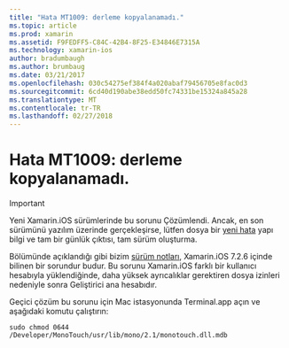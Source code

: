 ```yaml
---
title: "Hata MT1009: derleme kopyalanamadı."
ms.topic: article
ms.prod: xamarin
ms.assetid: F9FEDFF5-C84C-42B4-8F25-E34846E7315A
ms.technology: xamarin-ios
author: bradumbaugh
ms.author: brumbaug
ms.date: 03/21/2017
ms.openlocfilehash: 030c54275ef384f4a020abaf79456705e8fac0d3
ms.sourcegitcommit: 6cd40d190abe38edd50fc74331be15324a845a28
ms.translationtype: MT
ms.contentlocale: tr-TR
ms.lasthandoff: 02/27/2018
---
```

# <a name="error-mt1009-could-not-copy-the-assembly"></a>Hata MT1009: derleme kopyalanamadı.

> [!IMPORTANT]
> Yeni Xamarin.iOS sürümlerinde bu sorunu Çözümlendi. Ancak, en son sürümünü yazılım üzerinde gerçekleşirse, lütfen dosya bir [yeni hata](~/cross-platform/troubleshooting/questions/howto-file-bug.md) yapı bilgi ve tam bir günlük çıktısı, tam sürüm oluşturma.

Bölümünde açıklandığı gibi bizim [sürüm notları](https://developer.xamarin.com/releases/ios/xamarin.ios_7/xamarin.ios_7.2/), Xamarin.iOS 7.2.6 içinde bilinen bir sorundur budur. Bu sorunu Xamarin.iOS farklı bir kullanıcı hesabıyla yüklendiğinde, daha yüksek ayrıcalıklar gerektiren dosya izinleri nedeniyle sonra Geliştirici ana hesabıdır.

Geçici çözüm bu sorunu için Mac istasyonunda Terminal.app açın ve aşağıdaki komutu çalıştırın:

`sudo chmod 0644 /Developer/MonoTouch/usr/lib/mono/2.1/monotouch.dll.mdb`

